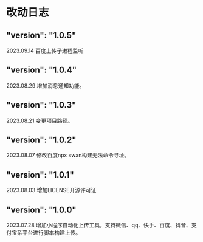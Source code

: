 # 改动日志

## "version": "1.0.5"

2023.09.14
百度上传子进程监听

## "version": "1.0.4"

2023.08.29
增加消息通知功能。

## "version": "1.0.3"

2023.08.21
变更项目路径。

## "version": "1.0.2"

2023.08.07
修改百度npx swan构建无法命令寻址。

## "version": "1.0.1"

2023.08.03
增加LICENSE开源许可证

## "version": "1.0.0"

2023.07.28
增加小程序自动化上传工具，支持微信、qq、快手、百度、抖音、支付宝系平台进行脚本构建上传。
